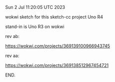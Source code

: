 Sun  2 Jul 11:20:05 UTC 2023

wokwi sketch for this sketch-cc project Uno R4

stand-in is Uno R3 on wokwi

rev ab:

  https://wokwi.com/projects/369139100966943745


rev aa:

  https://wokwi.com/projects/369138512967454721

END.
